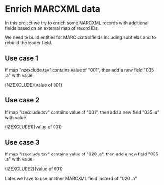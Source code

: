 # Enrich MARCXML data

In this project we try to enrich some MARCXML records with additional fields based on 
an external map of record IDs.

We need to build entities for MARC controlfields including subfields and to rebuild 
the leader field.

## Use case 1

If map "nzexclude.tsv" contains value of "001", then add a new field "035  .a" with value 

(NZEXCLUDE){value of 001} 

## Use case 2

If map "izexclude.tsv" contains value of "001", then add a new field "035  .a" with value 

(IZEXCLUDE1){value of 001} 

## Use case 3

If map "izexclude.tsv" contains value of "020  .a", then add a new field "035  .a" with value 

(IZEXCLUDE2){value of 001} 

Later we have to use another MARCXML field instead of "020  .a".
